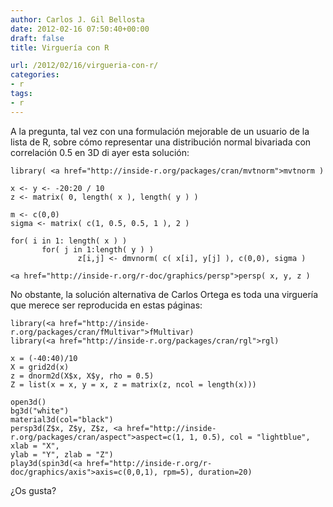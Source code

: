 ```yaml
---
author: Carlos J. Gil Bellosta
date: 2012-02-16 07:50:40+00:00
draft: false
title: Virguería con R

url: /2012/02/16/virgueria-con-r/
categories:
- r
tags:
- r
---
```


A la pregunta, tal vez con una formulación mejorable de un usuario de la lista de R, sobre cómo representar una distribución normal bivariada con correlación 0.5 en 3D di ayer esta solución:



    library( <a href="http://inside-r.org/packages/cran/mvtnorm">mvtnorm )

    x <- y <- -20:20 / 10
    z <- matrix( 0, length( x ), length( y ) )

    m <- c(0,0)
    sigma <- matrix( c(1, 0.5, 0.5, 1 ), 2 )

    for( i in 1: length( x ) )
           for( j in 1:length( y ) )
                   z[i,j] <- dmvnorm( c( x[i], y[j] ), c(0,0), sigma )

    <a href="http://inside-r.org/r-doc/graphics/persp">persp( x, y, z )



No obstante, la solución alternativa de Carlos Ortega es toda una virguería que merece ser reproducida en estas páginas:



    library(<a href="http://inside-r.org/packages/cran/fMultivar">fMultivar)
    library(<a href="http://inside-r.org/packages/cran/rgl">rgl)

    x = (-40:40)/10
    X = grid2d(x)
    z = dnorm2d(X$x, X$y, rho = 0.5)
    Z = list(x = x, y = x, z = matrix(z, ncol = length(x)))

    open3d()
    bg3d("white")
    material3d(col="black")
    persp3d(Z$x, Z$y, Z$z, <a href="http://inside-r.org/packages/cran/aspect">aspect=c(1, 1, 0.5), col = "lightblue", xlab = "X",
    ylab = "Y", zlab = "Z")
    play3d(spin3d(<a href="http://inside-r.org/r-doc/graphics/axis">axis=c(0,0,1), rpm=5), duration=20)



¿Os gusta?
